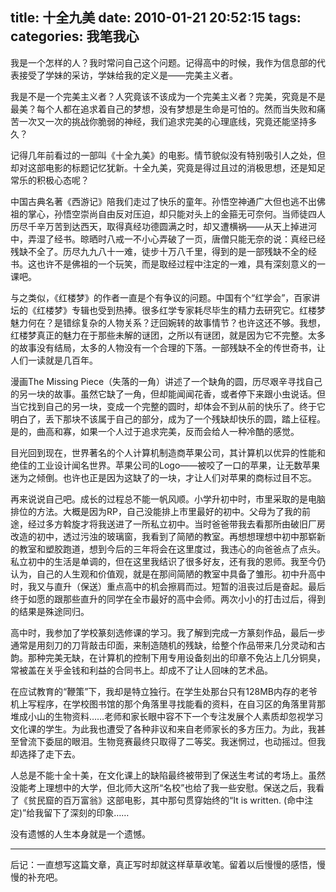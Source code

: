 title: 十全九美
date: 2010-01-21 20:52:15
tags:
categories: 我笔我心
---

我是一个怎样的人？我时常问自己这个问题。记得高中的时候，我作为信息部的代表接受了学妹的采访，学妹给我的定义是——完美主义者。

我是不是一个完美主义者？人究竟该不该成为一个完美主义者？完美，究竟是不是最美？每个人都在追求着自己的梦想，没有梦想是生命是可怕的。然而当失败和痛苦一次又一次的挑战你脆弱的神经，我们追求完美的心理底线，究竟还能坚持多久？

记得几年前看过的一部叫《十全九美》的电影。情节貌似没有特别吸引人之处，但却对这部电影的标题记忆犹新。十全九美，究竟是得过且过的消极思想，还是知足常乐的积极心态呢？

<!--more-->

中国古典名著《西游记》陪我们走过了快乐的童年。孙悟空神通广大但也逃不出佛祖的掌心，孙悟空崇尚自由反对压迫，却只能对头上的金箍无可奈何。当师徒四人历尽千辛万苦到达西天，取得真经功德圆满之时，却又遭横祸——从天上掉进河中，弄湿了经书。晾晒时八戒一不小心弄破了一页，唐僧只能无奈的说：真经已经残缺不全了。历尽九九八十一难，徒步十万八千里，得到的是一部残缺不全的经书。这也许不是佛祖的一个玩笑，而是取经过程中注定的一难，具有深刻意义的一课吧。

与之类似，《红楼梦》的作者一直是个有争议的问题。中国有个“红学会”，百家讲坛的《红楼梦》专辑也受到热捧。很多红学专家耗尽毕生的精力去研究它。红楼梦魅力何在？是错综复杂的人物关系？迂回婉转的故事情节？也许这还不够。我想，红楼梦真正的魅力在于那些未解的谜团，之所以有谜团，就是因为它不完整。太多的故事没有结局，太多的人物没有一个合理的下落。一部残缺不全的传世奇书，让人们一读就是几百年。

漫画The Missing Piece（失落的一角）讲述了一个缺角的圆，历尽艰辛寻找自己的另一块的故事。虽然它缺了一角，但却能闻闻花香，或者停下来跟小虫说话。但当它找到自己的另一块，变成一个完整的圆时，却体会不到从前的快乐了。终于它明白了，丢下那块不该属于自己的部分，成为了一个残缺却快乐的圆，踏上征程。是的，曲高和寡，如果一个人过于追求完美，反而会给人一种冷酷的感觉。

目光回到现在，世界著名的个人计算机制造商苹果公司，其计算机以优异的性能和绝佳的工业设计闻名世界。苹果公司的Logo——被咬了一口的苹果，让无数苹果迷为之倾倒。也许也正是因为这缺了的一块，才让人们对苹果的商标过目不忘。

再来说说自己吧。成长的过程总不能一帆风顺。小学升初中时，市里采取的是电脑排位的方法。大概是因为RP，自己没能排上市里最好的初中。父母为了我的前途，经过多方斡旋才将我送进了一所私立初中。当时爸爸带我去看那所由破旧厂房改造的初中，透过污浊的玻璃窗，我看到了简陋的教室。再想想理想中初中那崭新的教室和塑胶跑道，想到今后的三年将会在这里度过，我违心的向爸爸点了点头。私立初中的生活是单调的，但在这里我结识了很多好友，还有我的恩师。我至今仍认为，自己的人生观和价值观，就是在那间简陋的教室中具备了雏形。初中升高中时，我又与直升（保送）重点高中的机会擦肩而过。短暂的沮丧过后是奋起。最后终于如愿的跟那些直升的同学在全市最好的高中会师。两次小小的打击过后，得到的结果是殊途同归。

高中时，我参加了学校篆刻选修课的学习。我了解到完成一方篆刻作品，最后一步通常是用刻刀的刀背敲击印面，来制造随机的残缺，给整个作品带来几分灵动和古韵。那种完美无缺，在计算机的控制下用专用设备刻出的印章不免沾上几分铜臭，常被盖在关乎金钱和利益的合同书上。却成不了让人回味的艺术品。

在应试教育的“鞭策”下，我却是特立独行。在学生处那台只有128MB内存的老爷机上写程序，在学校图书馆的那个角落里寻找能看的资料，在自习区的角落里背那堆成小山的生物资料……老师和家长眼中容不下一个专注发展个人素质却忽视学习文化课的学生。为此我也遭受了各种非议和来自老师家长的多方压力。为此，我甚至曾流下委屈的眼泪。生物竞赛最终只取得了二等奖。我迷惘过，也动摇过。但我却选择了走下去。

人总是不能十全十美，在文化课上的缺陷最终被带到了保送生考试的考场上。虽然没能考上理想中的大学，但北师大这所“名校”也给了我一些安慰。保送之后，我看了《贫民窟的百万富翁》这部电影，其中那句贯穿始终的“It is written. (命中注定)”给我留下了深刻的印象……

没有遗憾的人生本身就是一个遗憾。

-----

后记：一直想写这篇文章，真正写时却就这样草草收笔。留着以后慢慢的感悟，慢慢的补充吧。